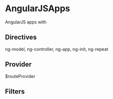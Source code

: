 # AngularJSApps

AngularJS apps with

Directives
-------------------------------------
ng-model,
ng-controller,
ng-app,
ng-init,
ng-repeat

Provider
---------------------------------------
$routeProvider


Filters
-----------
